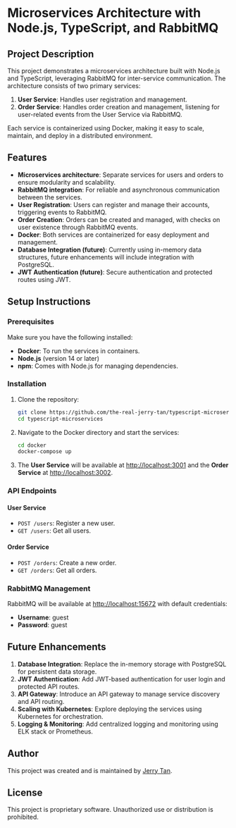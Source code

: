 # Microservices Architecture with Node.js, TypeScript, and RabbitMQ

## Project Description

This project demonstrates a microservices architecture built with Node.js and TypeScript, leveraging RabbitMQ for inter-service communication. The architecture consists of two primary services:
1. **User Service**: Handles user registration and management.
2. **Order Service**: Handles order creation and management, listening for user-related events from the User Service via RabbitMQ.

Each service is containerized using Docker, making it easy to scale, maintain, and deploy in a distributed environment.

## Features

- **Microservices architecture**: Separate services for users and orders to ensure modularity and scalability.
- **RabbitMQ integration**: For reliable and asynchronous communication between the services.
- **User Registration**: Users can register and manage their accounts, triggering events to RabbitMQ.
- **Order Creation**: Orders can be created and managed, with checks on user existence through RabbitMQ events.
- **Docker**: Both services are containerized for easy deployment and management.
- **Database Integration (future)**: Currently using in-memory data structures, future enhancements will include integration with PostgreSQL.
- **JWT Authentication (future)**: Secure authentication and protected routes using JWT.

## Setup Instructions

### Prerequisites

Make sure you have the following installed:
- **Docker**: To run the services in containers.
- **Node.js** (version 14 or later)
- **npm**: Comes with Node.js for managing dependencies.

### Installation

1. Clone the repository:

   ```bash
   git clone https://github.com/the-real-jerry-tan/typescript-microservices.git
   cd typescript-microservices
   ```

2. Navigate to the Docker directory and start the services:

   ```bash
   cd docker
   docker-compose up
   ```

3. The **User Service** will be available at [http://localhost:3001](http://localhost:3001) and the **Order Service** at [http://localhost:3002](http://localhost:3002).

### API Endpoints

#### User Service
- `POST /users`: Register a new user.
- `GET /users`: Get all users.

#### Order Service
- `POST /orders`: Create a new order.
- `GET /orders`: Get all orders.

### RabbitMQ Management
RabbitMQ will be available at [http://localhost:15672](http://localhost:15672) with default credentials:
- **Username**: guest
- **Password**: guest

## Future Enhancements

1. **Database Integration**: Replace the in-memory storage with PostgreSQL for persistent data storage.
2. **JWT Authentication**: Add JWT-based authentication for user login and protected API routes.
3. **API Gateway**: Introduce an API gateway to manage service discovery and API routing.
4. **Scaling with Kubernetes**: Explore deploying the services using Kubernetes for orchestration.
5. **Logging & Monitoring**: Add centralized logging and monitoring using ELK stack or Prometheus.

## Author

This project was created and is maintained by [Jerry Tan](https://github.com/the-real-jerry-tan).

## License

This project is proprietary software. Unauthorized use or distribution is prohibited.
